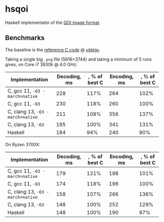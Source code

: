 # hsqoi

Haskell implementatin of the [QOI image format](https://phoboslab.org/log/2021/11/qoi-fast-lossless-image-compression).

## Benchmarks

The baseline is the [reference C code](https://github.com/phoboslab/qoi.git) @ [`e9069e`](https://github.com/phoboslab/qoi/commit/e9069e11a43d779b418679c7a50b2ec14f652085).

Taking a single big `.png` file (5616×3744) and taking a minimum of 5 runs gives, on Core i7 3930k @ 4.0 GHz:

| Implementation                   | Decoding, ms | , % of best C | Encoding, ms | , % of best C |
|----------------------------------|--------------|---------------|--------------|---------------|
| C, gcc 11, `-O3 -march=native`   | 228          | 117%          | 264          | 102%          |
| C, gcc 11, `-O3`                 | 230          | 118%          | 260          | 100%          |
| C, clang 13, `-O3 -march=native` | 211          | 108%          | 356          | 137%          |
| C, clang 13, `-O3`               | 195          | 100%          | 341          | 131%          |
| Haskell                          | 184          |  94%          | 240          |  90%          |

On Ryzen 3700X:

| Implementation                   | Decoding, ms | , % of best C | Encoding, ms | , % of best C |
|----------------------------------|--------------|---------------|--------------|---------------|
| C, gcc 11, `-O3 -march=native`   | 179          | 121%          | 198          | 101%          |
| C, gcc 11, `-O3`                 | 174          | 118%          | 196          | 100%          |
| C, clang 13, `-O3 -march=native` | 158          | 107%          | 266          | 136%          |
| C, clang 13, `-O3`               | 148          | 100%          | 252          | 129%          |
| Haskell                          | 148          | 100%          | 190          |  97%          |
